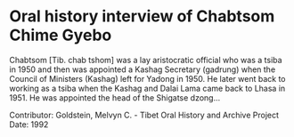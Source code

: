 # Oral history interview of Chabtsom Chime Gyebo


Chabtsom [Tib. chab tshom] was a lay aristocratic official who was a tsiba in 1950 and then was appointed a Kashag Secretary (gadrung) when the Council of Ministers (Kashag) left for Yadong in 1950. He later went back to working as a tsiba when the Kashag and Dalai Lama came back to Lhasa in 1951. He was appointed the head of the Shigatse dzong...


Contributor:
                        Goldstein, Melvyn C. - Tibet Oral History and Archive Project  
Date:
1992  
